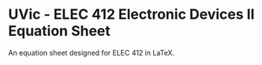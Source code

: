 # UVic - ELEC 412 Electronic Devices II Equation Sheet
An equation sheet designed for ELEC 412 in LaTeX. 
